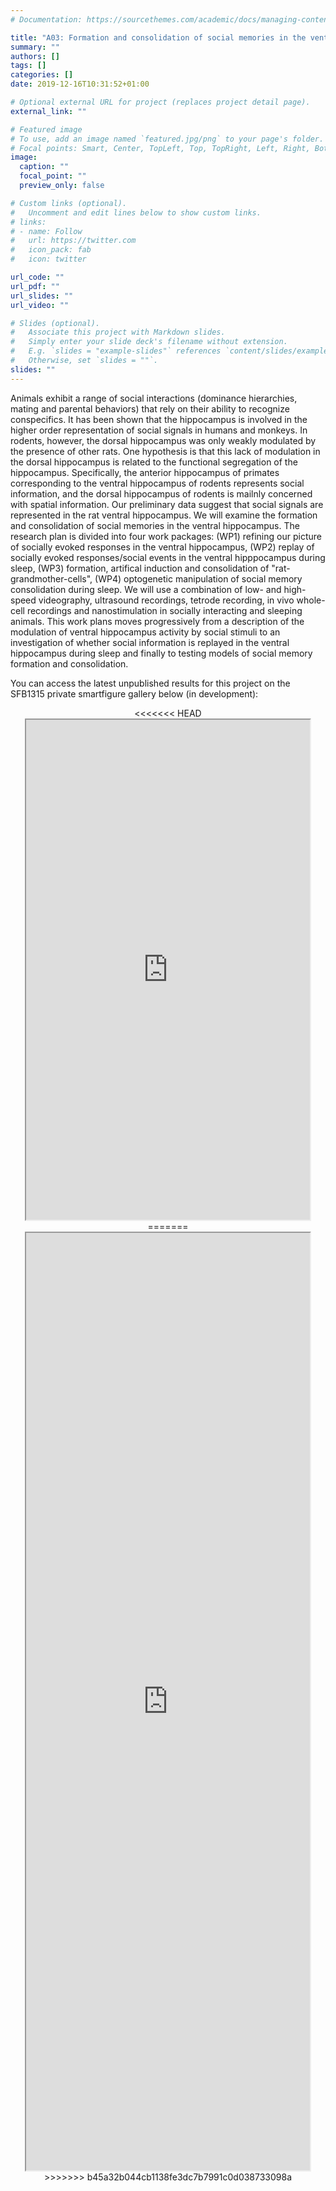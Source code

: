 ```yaml
---
# Documentation: https://sourcethemes.com/academic/docs/managing-content/

title: "A03: Formation and consolidation of social memories in the ventral hippocampus"
summary: ""
authors: []
tags: []
categories: []
date: 2019-12-16T10:31:52+01:00

# Optional external URL for project (replaces project detail page).
external_link: ""

# Featured image
# To use, add an image named `featured.jpg/png` to your page's folder.
# Focal points: Smart, Center, TopLeft, Top, TopRight, Left, Right, BottomLeft, Bottom, BottomRight.
image:
  caption: ""
  focal_point: ""
  preview_only: false

# Custom links (optional).
#   Uncomment and edit lines below to show custom links.
# links:
# - name: Follow
#   url: https://twitter.com
#   icon_pack: fab
#   icon: twitter

url_code: ""
url_pdf: ""
url_slides: ""
url_video: ""

# Slides (optional).
#   Associate this project with Markdown slides.
#   Simply enter your slide deck's filename without extension.
#   E.g. `slides = "example-slides"` references `content/slides/example-slides.md`.
#   Otherwise, set `slides = ""`.
slides: ""
---
```

<DIV class="article-container" markdown="1">
<DIV class="article-style" markdown="1">
  
Animals exhibit a range of social interactions (dominance hierarchies, mating and parental behaviors) that rely on their ability to recognize conspecifics. It has been shown that the hippocampus is involved in the higher order representation of social signals in humans and monkeys. In rodents, however, the dorsal hippocampus was only weakly modulated by the presence of other rats. One hypothesis is that this lack of modulation in the dorsal hippocampus is related to the functional segregation of the hippocampus. Specifically, the anterior hippocampus of primates corresponding to the ventral hippocampus of rodents represents social information, and the dorsal hippocampus of rodents is mailnly concerned with spatial information. Our preliminary data suggest that social signals are represented in the rat ventral hippocampus. We will examine the formation and consolidation of social memories in the ventral hippocampus. The research plan is divided into four work packages: (WP1) refining our picture of socially evoked responses in the ventral hippocampus, (WP2) replay of socially evoked responses/social events in the ventral hipppocampus during sleep, (WP3) formation, artifical induction and consolidation of "rat-grandmother-cells", (WP4) optogenetic manipulation of social memory consolidation during sleep. We will use a combination of low- and high-speed videography, ultrasound recordings, tetrode recording, in vivo whole-cell recordings and nanostimulation in socially interacting and sleeping animals. This work plans moves progressively from a description of the modulation of ventral hippocampus activity by social stimuli to an investigation of whether social information is replayed in the ventral hippocampus during sleep and finally to testing models of social memory formation and consolidation.

You can access the latest unpublished results for this project on the SFB1315 private smartfigure gallery below (in development): 
</DIV>
</DIV>

<center>
<<<<<<< HEAD
<iframe src ="https://sdash.sourcedata.io/dashboard" height=800px width=90% ></iframe>
=======
<iframe src ="https://sdash.sourcedata.io/dashboard" height=1500px width=90% ></iframe>
>>>>>>> b45a32b044cb1138fe3dc7b7991c0d038733098a
</center>

